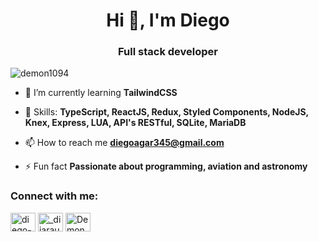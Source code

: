 <h1 align="center">Hi 👋, I'm Diego</h1>
<h3 align="center">Full stack developer</h3>

<p align="left"> <img src="https://komarev.com/ghpvc/?username=demon1094&label=Profile%20views&color=0e75b6&style=flat" alt="demon1094" /> </p>

- 🌱 I’m currently learning **TailwindCSS**

- 💬 Skills: **TypeScript, ReactJS, Redux, Styled Components, NodeJS, Knex, Express, LUA, API's RESTful, SQLite, MariaDB**

- 📫 How to reach me **diegoagar345@gmail.com**

- ⚡ Fun fact **Passionate about programming, aviation and astronomy**

<h3 align="left">Connect with me:</h3>
<p align="left">
<a href="https://linkedin.com/in/diego-araujo-474780258" target="blank"><img align="center" src="https://raw.githubusercontent.com/rahuldkjain/github-profile-readme-generator/master/src/images/icons/Social/linked-in-alt.svg" alt="diego-araujo-474780258" height="30" width="40" /></a>
<a href="https://instagram.com/_diiaraujoo" target="blank"><img align="center" src="https://raw.githubusercontent.com/rahuldkjain/github-profile-readme-generator/master/src/images/icons/Social/instagram.svg" alt="_diiaraujoo" height="30" width="40" /></a>
<a href="https://discord.gg/Demonn#8821" target="blank"><img align="center" src="https://raw.githubusercontent.com/rahuldkjain/github-profile-readme-generator/master/src/images/icons/Social/discord.svg" alt="Demonn#8821" height="30" width="40" /></a>
</p>
